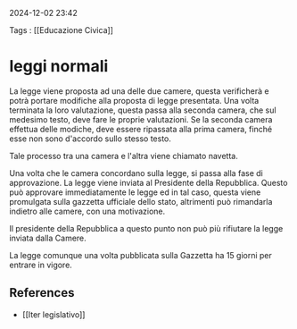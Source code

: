 2024-12-02 23:42

Tags : [[Educazione Civica]]

# leggi normali

La legge viene proposta ad una delle due camere, questa verificherà e potrà portare modifiche alla proposta di legge presentata. Una volta terminata la loro valutazione, questa passa alla seconda camera, che sul medesimo testo, deve fare le proprie valutazioni. Se la seconda camera effettua delle modiche, deve essere ripassata alla prima camera, finché esse non sono d'accordo sullo stesso testo. 

Tale processo tra una camera e l'altra viene chiamato navetta.

Una volta che le camera concordano sulla legge, si passa alla fase di approvazione. La legge viene inviata al Presidente della Repubblica. Questo può approvare immediatamente le legge ed in tal caso, questa viene promulgata sulla gazzetta ufficiale dello stato, altrimenti può rimandarla indietro alle camere, con una motivazione. 

Il presidente della Repubblica a questo punto non può più rifiutare la legge inviata dalla Camere.

La legge comunque una volta pubblicata sulla Gazzetta ha 15 giorni per entrare in vigore.
## References

- [[Iter legislativo]]
